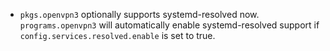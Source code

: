 - `pkgs.openvpn3` optionally supports systemd-resolved now. `programs.openvpn3` will automatically enable systemd-resolved support if `config.services.resolved.enable` is set to true.

